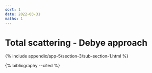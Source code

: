 ```yaml
---
sort: 1
date: 2022-03-31
maths: 1
---
```


# Total scattering - Debye approach

{% include appendix/app-5/section-3/sub-section-1.html %}

{% bibliography --cited %}

